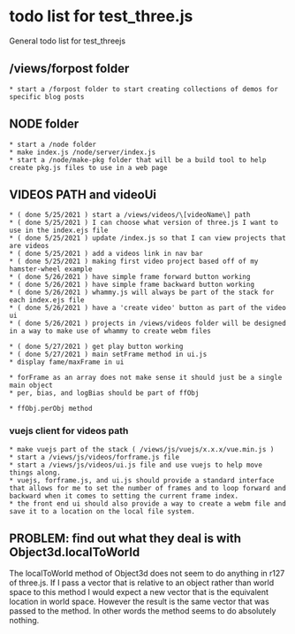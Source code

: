 # todo list for test_three.js

General todo list for test_threejs

## /views/forpost folder
    * start a /forpost folder to start creating collections of demos for specific blog posts

## NODE folder
    * start a /node folder
    * make index.js /node/server/index.js
    * start a /node/make-pkg folder that will be a build tool to help create pkg.js files to use in a web page

## VIDEOS PATH and videoUi
    * ( done 5/25/2021 ) start a /views/videos/\[videoName\] path
    * ( done 5/25/2021 ) I can choose what version of three.js I want to use in the index.ejs file
    * ( done 5/25/2021 ) update /index.js so that I can view projects that are videos
    * ( done 5/25/2021 ) add a videos link in nav bar
    * ( done 5/25/2021 ) making first video project based off of my hamster-wheel example
    * ( done 5/26/2021 ) have simple frame forward button working
    * ( done 5/26/2021 ) have simple frame backward button working
    * ( done 5/26/2021 ) whammy.js will always be part of the stack for each index.ejs file
    * ( done 5/26/2021 ) have a 'create video' button as part of the video ui
    * ( done 5/26/2021 ) projects in /views/videos folder will be designed in a way to make use of whammy to create webm files

    * ( done 5/27/2021 ) get play button working
    * ( done 5/27/2021 ) main setFrame method in ui.js
    * display fame/maxFrame in ui

    * forFrame as an array does not make sense it should just be a single main object
    * per, bias, and logBias should be part of ffObj

    * ffObj.perObj method

### vuejs client for videos path
    * make vuejs part of the stack ( /views/js/vuejs/x.x.x/vue.min.js )
    * start a /views/js/videos/forframe.js file
    * start a /views/js/videos/ui.js file and use vuejs to help move things along.
    * vuejs, forframe.js, and ui.js should provide a standard interface that allows for me to set the number of frames and to loop forward and backward when it comes to setting the current frame index.
    * the front end ui should also provide a way to create a webm file and save it to a location on the local file system.

## PROBLEM: find out what they deal is with Object3d.localToWorld

The localToWorld method of Object3d does not seem to do anything in r127 of three.js. If I pass a vector that is relative to an object rather than world space to this method I would expect a new vector that is the equivalent location in world space. However the result is the same vector that was passed to the method. In other words the method seems to do absolutely nothing.
